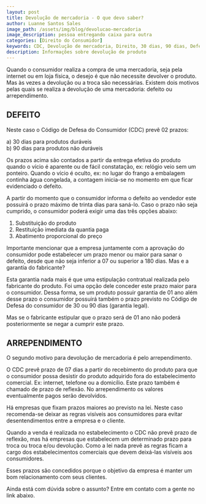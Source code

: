 ```yaml
---
layout: post
title: Devolução de mercadoria - O que devo saber?
author: Luanne Santos Sales
image_path: /assets/img/blog/devolucao-mercadoria
image_description: pessoa entregando caixa para outra
categories: [Direito do Consumidor]
keywords: CDC, Devolução de mercadoria, Direito, 30 dias, 90 dias, Defeito, Substitutição do produto
description: Informações sobre devolução de produto
---
```

Quando o consumidor realiza a compra de uma mercadoria, seja pela internet ou em loja física, o desejo é que não necessite devolver o produto. Mas às vezes a devolução ou a troca são necessárias.
Existem dois motivos pelas quais se realiza a devolução de uma mercadoria: defeito ou arrependimento. 

## DEFEITO

Neste caso  o Código de Defesa do Consumidor (CDC) prevê 02 prazos:  
 
a) 30 dias para produtos duráveis  
b) 90 dias para produtos não duráveis 

Os prazos acima são contados a partir da entrega efetiva do produto quando o vício é aparente ou de fácil constatação, ex: relógio veio sem um ponteiro. Quando o vício é oculto, ex: no lugar do frango a embalagem continha água congelada, a contagem inicia-se no momento em que ficar evidenciado o defeito. 

A partir do momento que o consumidor informa o defeito ao vendedor este possuirá o prazo máximo de trinta dias para saná-lo. Caso o prazo não seja cumprido, o consumidor poderá exigir uma das três opções abaixo:

1)  Substituição do produto 
2) Restituição imediata da quantia paga
3) Abatimento proporcional do preço

Importante mencionar que a empresa juntamente com a aprovação do consumidor pode estabelecer  um prazo menor ou maior para sanar o defeito, desde que  não seja inferior a 07 ou superior a 180 dias. 
Mas e a garantia do fabricante? 

Esta  garantia nada mais é que uma estipulação contratual realizada pelo fabricante do produto. Foi uma opção dele conceder este prazo maior para o consumidor. Dessa forma, se um produto possuir garantia de 01 ano além desse prazo o consumidor possuirá também o prazo previsto no Código de Defesa do consumidor de 30 ou 90 dias (garantia legal). 

Mas se o fabricante estipular que o prazo será de 01 ano não poderá posteriormente se negar a cumprir este prazo.

## ARREPENDIMENTO

O segundo motivo para devolução de mercadoria é pelo arrependimento.

O CDC prevê prazo de 07 dias a partir do recebimento do produto para que o consumidor possa desistir do produto adquirido fora do estabelecimento comercial. Ex: internet, telefone  ou a domicílio. Este prazo também é chamado de prazo de reflexão.
No arrependimento os valores eventualmente pagos serão devolvidos. 

Há empresas que fixam prazos maiores ao previsto na lei. Neste caso recomenda-se deixar as regras visíveis aos consumidores para evitar desentendimentos entre a empresa e o cliente. 

Quando a venda é realizada no estabelecimento o CDC não prevê prazo de reflexão, mas há empresas que estabelecem  um determinado prazo  para troca ou troca e/ou devolução. Como a lei nada prevê as regras ficam a cargo dos estabelecimentos comerciais que devem deixá-las visíveis aos consumidores.

Esses prazos são concedidos porque o objetivo da empresa é manter um bom relacionamento com seus clientes.

Ainda está com dúvida sobre o assunto? Entre em contato com a gente no link abaixo.
